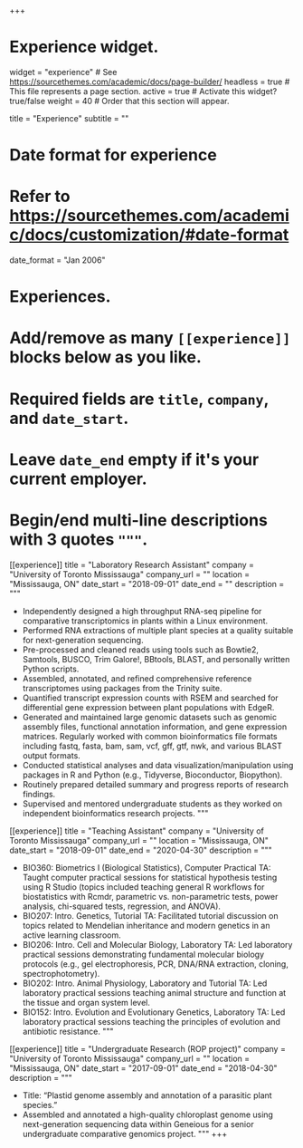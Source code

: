 +++
# Experience widget.
widget = "experience"  # See https://sourcethemes.com/academic/docs/page-builder/
headless = true  # This file represents a page section.
active = true  # Activate this widget? true/false
weight = 40  # Order that this section will appear.

title = "Experience"
subtitle = ""

# Date format for experience
#   Refer to https://sourcethemes.com/academic/docs/customization/#date-format
date_format = "Jan 2006"

# Experiences.
#   Add/remove as many `[[experience]]` blocks below as you like.
#   Required fields are `title`, `company`, and `date_start`.
#   Leave `date_end` empty if it's your current employer.
#   Begin/end multi-line descriptions with 3 quotes `"""`.

[[experience]]
  title = "Laboratory Research Assistant"
  company = "University of Toronto Mississauga"
  company_url = ""
  location = "Mississauga, ON"
  date_start = "2018-09-01"
  date_end = ""
  description = """
  * Independently designed a high throughput RNA-seq pipeline for comparative transcriptomics in plants within a Linux environment.
  * Performed RNA extractions of multiple plant species at a quality suitable for next-generation sequencing.
  * Pre-processed and cleaned reads using tools such as Bowtie2, Samtools, BUSCO, Trim Galore!, BBtools, BLAST, and personally written Python scripts.
  * Assembled, annotated, and refined comprehensive reference transcriptomes using packages from the Trinity suite.
  * Quantified transcript expression counts with RSEM and searched for differential gene expression between plant populations with EdgeR.
  * Generated and maintained large genomic datasets such as genomic assembly files, functional annotation information, and gene expression matrices. Regularly worked with common bioinformatics file formats including fastq, fasta, bam, sam, vcf, gff, gtf, nwk, and various BLAST output formats.
  * Conducted statistical analyses and data visualization/manipulation using packages in R and Python (e.g., Tidyverse, Bioconductor, Biopython).
  * Routinely prepared detailed summary and progress reports of research findings.
  * Supervised and mentored undergraduate students as they worked on independent bioinformatics research projects.
  """
  
[[experience]]
  title = "Teaching Assistant"
  company = "University of Toronto Mississauga"
  company_url = ""
  location = "Mississauga, ON"
  date_start = "2018-09-01"
  date_end = "2020-04-30"
  description = """
  * BIO360: Biometrics I (Biological Statistics), Computer Practical TA: Taught computer practical sessions for statistical hypothesis testing using R Studio (topics included teaching general R workflows for biostatistics with Rcmdr, parametric vs. non-parametric tests, power analysis, chi-squared tests, regression, and ANOVA).
  * BIO207: Intro. Genetics, Tutorial TA: Facilitated tutorial discussion on topics related to Mendelian inheritance and modern genetics in an active learning classroom.
  * BIO206: Intro. Cell and Molecular Biology, Laboratory TA: Led laboratory practical sessions demonstrating fundamental molecular biology protocols (e.g., gel electrophoresis, PCR, DNA/RNA extraction, cloning, spectrophotometry).
  * BIO202: Intro. Animal Physiology, Laboratory and Tutorial TA: Led laboratory practical sessions teaching animal structure and function at the tissue and organ system level.
  * BIO152: Intro. Evolution and Evolutionary Genetics, Laboratory TA: Led laboratory practical sessions teaching the principles of evolution and antibiotic resistance.
  """

[[experience]]
  title = "Undergraduate Research (ROP project)"
  company = "University of Toronto Mississauga"
  company_url = ""
  location = "Mississauga, ON"
  date_start = "2017-09-01"
  date_end = "2018-04-30"
  description = """
  * Title: “Plastid genome assembly and annotation of a parasitic plant species.”
  * Assembled and annotated a high-quality chloroplast genome using next-generation sequencing data within Geneious for a senior undergraduate comparative genomics project.
  """
+++
